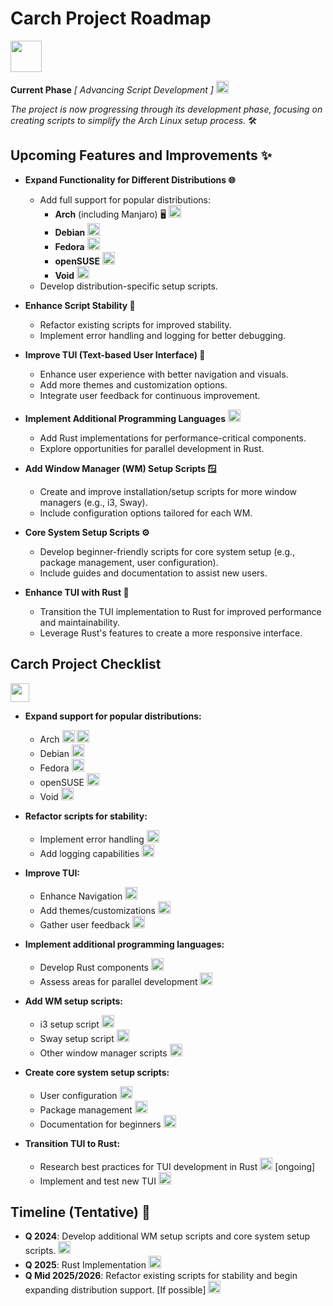 # Carch Project Roadmap 
<img src="https://img.icons8.com/?size=80&id=CBfO8TrnezXC&format=png" width="50" />

**Current Phase** *[ Advancing Script Development ]* <img src="https://cdn-icons-png.flaticon.com/128/4315/4315445.png" width="20" /> 

*The project is now progressing through its development phase, focusing on creating scripts to simplify the Arch Linux setup process.* 🛠️

## Upcoming Features and Improvements ✨

- **Expand Functionality for Different Distributions 🌐**
   - Add full support for popular distributions:
     - **Arch** (including Manjaro) 🖥️ <img src="https://img.icons8.com/?size=48&id=uIXgLv5iSlLJ&format=png" width="20" />
     - **Debian** <img src="https://img.icons8.com/?size=48&id=17838&format=png" width="20" /> 
     - **Fedora** <img src="https://img.icons8.com/?size=48&id=ZbBhBW0N2q3D&format=png" width="20" />
     - **openSUSE** <img src="https://cdn0.iconfinder.com/data/icons/flat-round-system/512/opensuse-512.png" width="20" /> 
     - **Void** <img src="https://upload.wikimedia.org/wikipedia/commons/thumb/0/02/Void_Linux_logo.svg/256px-Void_Linux_logo.svg.png" width="20" /> 
   - Develop distribution-specific setup scripts.

- **Enhance Script Stability 🔧**
   - Refactor existing scripts for improved stability.
   - Implement error handling and logging for better debugging.

- **Improve TUI (Text-based User Interface) 🎨**
   - Enhance user experience with better navigation and visuals.
   - Add more themes and customization options.
   - Integrate user feedback for continuous improvement.

- **Implement Additional Programming Languages** <img src="https://img.icons8.com/?size=64&id=t7vIvDXazOGO&format=png" width="20" />
   - Add Rust implementations for performance-critical components.
   - Explore opportunities for parallel development in Rust.

- **Add Window Manager (WM) Setup Scripts 🪟**
   - Create and improve installation/setup scripts for more window managers (e.g., i3, Sway).
   - Include configuration options tailored for each WM.

- **Core System Setup Scripts ⚙️**
   - Develop beginner-friendly scripts for core system setup (e.g., package management, user configuration).
   - Include guides and documentation to assist new users.

- **Enhance TUI with Rust 🦀**
   - Transition the TUI implementation to Rust for improved performance and maintainability.
   - Leverage Rust's features to create a more responsive interface.

## Carch Project Checklist 
<img src="https://cdn-icons-png.flaticon.com/128/8090/8090840.png" width="30" />

- **Expand support for popular distributions:**

  - Arch <img src="https://img.icons8.com/?size=48&id=uIXgLv5iSlLJ&format=png" width="20" /> <img src="https://cdn-icons-png.flaticon.com/128/190/190411.png" width="20" />  
  - Debian <img src="https://cdn-icons-png.flaticon.com/128/190/190406.png" width="20" /> 
  - Fedora <img src="https://cdn-icons-png.flaticon.com/128/190/190406.png" width="20" /> 
  - openSUSE <img src="https://cdn-icons-png.flaticon.com/128/190/190406.png" width="20" />
  - Void <img src="https://cdn-icons-png.flaticon.com/128/190/190406.png" width="20" />

- **Refactor scripts for stability:**

  - Implement error handling <img src="https://cdn-icons-png.flaticon.com/128/190/190411.png" width="20" /> 
  - Add logging capabilities <img src="https://cdn-icons-png.flaticon.com/128/190/190411.png" width="20" />

- **Improve TUI:**

  - Enhance Navigation <img src="https://cdn-icons-png.flaticon.com/128/190/190411.png" width="20" /> 
  - Add themes/customizations <img src="https://cdn-icons-png.flaticon.com/128/190/190411.png" width="20" /> 
  - Gather user feedback <img src="https://cdn-icons-png.flaticon.com/128/190/190406.png" width="20" />


- **Implement additional programming languages:**

  - Develop Rust components <img src="https://cdn-icons-png.flaticon.com/128/190/190411.png" width="20" />
  - Assess areas for parallel development <img src="https://cdn-icons-png.flaticon.com/128/190/190406.png" width="20" />

- **Add WM setup scripts:**

  - i3 setup script <img src="https://cdn-icons-png.flaticon.com/128/190/190411.png" width="20" />
  - Sway setup script <img src="https://cdn-icons-png.flaticon.com/128/190/190411.png" width="20" />
  - Other window manager scripts <img src="https://cdn-icons-png.flaticon.com/128/190/190411.png" width="20" /> 

- **Create core system setup scripts:**
  
  - User configuration <img src="https://cdn-icons-png.flaticon.com/128/190/190411.png" width="20" />
  - Package management <img src="https://cdn-icons-png.flaticon.com/128/190/190411.png" width="20" />
  - Documentation for beginners <img src="https://cdn-icons-png.flaticon.com/128/190/190411.png" width="20" />

- **Transition TUI to Rust:**
  - Research best practices for TUI development in Rust <img src="https://cdn-icons-png.flaticon.com/128/190/190406.png" width="20" /> [ongoing]
  - Implement and test new TUI <img src="https://cdn-icons-png.flaticon.com/128/190/190411.png" width="20" />

## Timeline (Tentative) 📅

- **Q 2024**: Develop additional WM setup scripts and core system setup scripts. <img src="https://cdn-icons-png.flaticon.com/128/190/190411.png" width="20" />
- **Q 2025**: Rust Implementation <img src="https://cdn-icons-png.flaticon.com/128/190/190411.png" width="20" />
- **Q Mid 2025/2026**: Refactor existing scripts for stability and begin expanding distribution support. [If possible] <img src="https://cdn-icons-png.flaticon.com/128/190/190406.png" width="20" />

